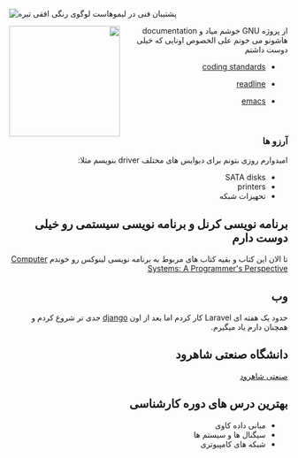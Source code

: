 ![لوگوی رنگی افقی تیره](https://github.com/user-attachments/assets/0da674fe-ab51-491a-a9c2-b81c7d30495a)
پشتیبان فنی در لیموهاست
<div dir="rtl" >


 


<img align="left" style="float: left;" src="https://user-images.githubusercontent.com/55944526/218239954-9f78af7f-2df3-4252-a463-97243699001b.png" border="0" height="" width="200"> 
 از پروژه
GNU
خوشم میاد و
documentation
هاشونو می خونم علی الخصوص اونایی که خیلی دوست داشتم

- [coding standards](https://www.gnu.org/prep/standards/) 
- [readline](https://tiswww.case.edu/php/chet/readline/rltop.html)
- [emacs](https://www.gnu.org/software/emacs/manual/html_node/emacs/index.html)
  
  <br>
  
### آرزو ها 

امیدوارم روزی بتونم برای دیوایس های مختلف
driver
بنویسم 
مثلا:
- SATA disks
- printers
- تحهیزات شبکه

## برنامه نویسی کرنل و برنامه نویسی سیستمی رو خیلی دوست دارم 

تا الان این کتاب و بقیه کتاب های مربوط به برنامه نویسی لینوکس رو خوندم
[Computer Systems: A Programmer's Perspective](https://www.amazon.com/Computer-Systems-Programmers-Perspective-3rd/dp/013409266X)

## وب 
حدود یک هفته ای 
Laravel
کار کردم اما بعد از اون 
[django](https://www.djangoproject.com/)
جدی تر شروع کردم و همچنان دارم یاد میگیرم.
## دانشگاه صنعتی شاهرود
  [صنعتی شاهرود](https://shahroodut.ac.ir/fa/)
  
## بهترین درس های دوره کارشناسی
- مبانی داده کاوی
- سیگنال ها و سیستم ها
- شبکه های کامپیوتری
 </div>

